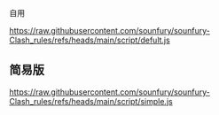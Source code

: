 自用


https://raw.githubusercontent.com/sounfury/sounfury-Clash_rules/refs/heads/main/script/defult.js

## 简易版
https://raw.githubusercontent.com/sounfury/sounfury-Clash_rules/refs/heads/main/script/simple.js
